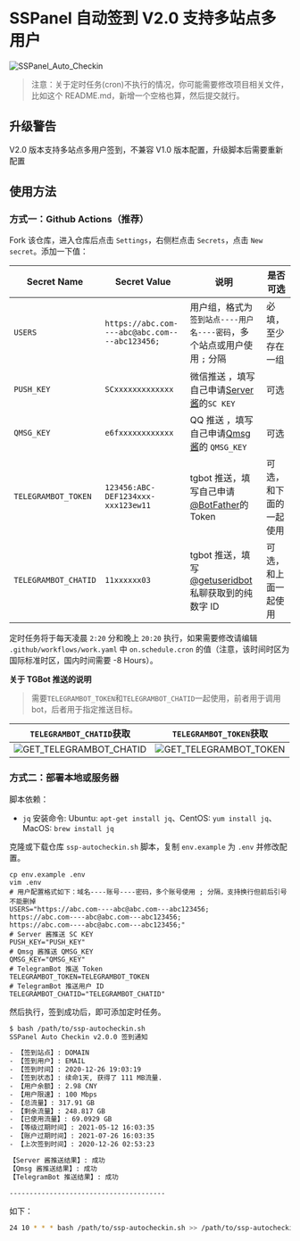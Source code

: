 # SSPanel 自动签到 V2.0 支持多站点多用户

![SSPanel_Auto_Checkin](https://github.com/isecret/sspanel-autocheckin/workflows/SSPanel_Auto_Checkin/badge.svg)

> 注意：关于定时任务(cron)不执行的情况，你可能需要修改项目相关文件，比如这个 README.md，新增一个空格也算，然后提交就行。

## 升级警告

V2.0 版本支持多站点多用户签到，不兼容 V1.0 版本配置，升级脚本后需要重新配置

## 使用方法

### 方式一：Github Actions（推荐）

Fork 该仓库，进入仓库后点击 `Settings`，右侧栏点击 `Secrets`，点击 `New secret`。添加一下值：

| Secret Name          | Secret Value                                   | 说明                                                                            | 是否可选               |
| -------------------- | ---------------------------------------------- | ------------------------------------------------------------------------------- | ---------------------- |
| `USERS`              | `https://abc.com----abc@abc.com----abc123456;` | 用户组，格式为 `签到站点----用户名----密码`，多个站点或用户使用 `;` 分隔        | 必填，至少存在一组     |
| `PUSH_KEY`           | `SCxxxxxxxxxxxxx`                              | 微信推送 ，填写自己申请[Server 酱](http://sc.ftqq.com/?c=code)的`SC KEY`        | 可选                   |
| `QMSG_KEY`           | `e6fxxxxxxxxxxxx`                              | QQ 推送 ，填写自己申请[Qmsg 酱](https://qmsg.zendee.cn/me.html#/)的 `QMSG_KEY`  | 可选                   |
| `TELEGRAMBOT_TOKEN`  | `123456:ABC-DEF1234xxx-xxx123ew11`             | tgbot 推送，填写自己申请[@BotFather](https://t.me/BotFather)的 Token            | 可选，和下面的一起使用 |
| `TELEGRAMBOT_CHATID` | `11xxxxxx03`                                   | tgbot 推送，填写[@getuseridbot](https://t.me/getuseridbot)私聊获取到的纯数字 ID | 可选，和上面一起使用   |

定时任务将于每天凌晨 `2:20` 分和晚上 `20:20` 执行，如果需要修改请编辑 `.github/workflows/work.yaml` 中 `on.schedule.cron` 的值（注意，该时间时区为国际标准时区，国内时间需要 -8 Hours）。

**关于 TGBot 推送的说明**

> 需要`TELEGRAMBOT_TOKEN`和`TELEGRAMBOT_CHATID`一起使用，前者用于调用 bot，后者用于指定推送目标。

| `TELEGRAMBOT_CHATID`获取                                                                                            | `TELEGRAMBOT_TOKEN`获取                                                                                            |
| ------------------------------------------------------------------------------------------------------------------- | ------------------------------------------------------------------------------------------------------------------ |
| ![GET_TELEGRAMBOT_CHATID](https://vkceyugu.cdn.bspapp.com/VKCEYUGU-imgbed/d31a2c9c-0ab7-4043-82e0-f2dba9fe205c.png) | ![GET_TELEGRAMBOT_TOKEN](https://vkceyugu.cdn.bspapp.com/VKCEYUGU-imgbed/bea9bfc8-214e-48ca-a886-46b01e4fc85a.png) |

### 方式二：部署本地或服务器

脚本依赖：

- `jq` 安装命令: Ubuntu: `apt-get install jq`、CentOS: `yum install jq`、MacOS: `brew install jq`

克隆或下载仓库 `ssp-autocheckin.sh` 脚本，复制 `env.example` 为 `.env` 并修改配置。

```
cp env.example .env
vim .env
# 用户配置格式如下：域名----账号----密码，多个账号使用 ; 分隔，支持换行但前后引号不能删掉
USERS="https://abc.com----abc@abc.com---abc123456;
https://abc.com----abc@abc.com---abc123456;
https://abc.com----abc@abc.com---abc123456;"
# Server 酱推送 SC KEY
PUSH_KEY="PUSH_KEY"
# Qmsg 酱推送 QMSG_KEY
QMSG_KEY="QMSG_KEY"
# TelegramBot 推送 Token
TELEGRAMBOT_TOKEN=TELEGRAMBOT_TOKEN
# TelegramBot 推送用户 ID
TELEGRAMBOT_CHATID="TELEGRAMBOT_CHATID"
```

然后执行，签到成功后，即可添加定时任务。

```bash
$ bash /path/to/ssp-autocheckin.sh
SSPanel Auto Checkin v2.0.0 签到通知

- 【签到站点】: DOMAIN
- 【签到用户】: EMAIL
- 【签到时间】: 2020-12-26 19:03:19
- 【签到状态】: 续命1天, 获得了 111 MB流量.
- 【用户余额】: 2.98 CNY
- 【用户限速】: 100 Mbps
- 【总流量】: 317.91 GB
- 【剩余流量】: 248.817 GB
- 【已使用流量】: 69.0929 GB
- 【等级过期时间】: 2021-05-12 16:03:35
- 【账户过期时间】: 2021-07-26 16:03:35
- 【上次签到时间】: 2020-12-26 02:53:23

【Server 酱推送结果】: 成功
【Qmsg 酱推送结果】: 成功
【TelegramBot 推送结果】: 成功

---------------------------------------
```

如下：

```bash
24 10 * * * bash /path/to/ssp-autocheckin.sh >> /path/to/ssp-autocheckin.log 2>&1
```
